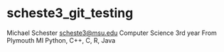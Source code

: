 # scheste3_git_testing

Michael Schester
scheste3@msu.edu
Computer Science
3rd year
From Plymouth MI
Python, C++, C, R, Java
